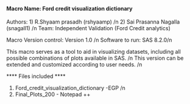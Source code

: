 #### Macro Name: Ford credit visualization dictionary

Authors: 1) R.Shyaam prasadh (rshyaamp) /n 2) Sai Prasanna Nagalla (snagall1) /n
Team: Independent Validation (Ford Credit analytics)

Macro Version control: Version 1.0 /n
Software to run: SAS 8.2.0/n

This macro serves as a tool to aid in visualizing datasets, including all possible combinations of plots available in SAS. /n
This version can be extended and customized according to user needs. /n


**** Files included ****

1) Ford_credit_visualization_dictionary -EGP /n
2) Final_Plots_200 - Notepad ++
